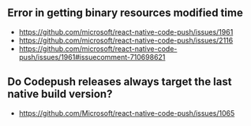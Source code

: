## Error in getting binary resources modified time
- https://github.com/microsoft/react-native-code-push/issues/1961
- https://github.com/microsoft/react-native-code-push/issues/2116
- https://github.com/microsoft/react-native-code-push/issues/1961#issuecomment-710698621

## Do Codepush releases always target the last native build version?

- https://github.com/Microsoft/react-native-code-push/issues/1065
